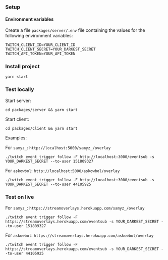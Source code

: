 ### Setup

#### Environment variables

Create a file `packages/server/.env` file containing the values for the following environment variables:

```
TWITCH_CLIENT_ID=YOUR_CLIENT_ID
TWITCH_CLIENT_SECRET=YOUR_DARKEST_SECRET
TWITCH_API_TOKEN=YOUR_API_TOKEN
```

### Install project

```
yarn start
```

### Test locally

Start server:

```
cd packages/server && yarn start
```

Start client:

```
cd packages/client && yarn start
```

Examples:

For `samyz_`: `http://localhost:5000/samyz_/overlay`

```
./twitch event trigger follow -F http://localhost:3000/eventsub -s YOUR_DARKEST_SECRET --to-user 151809327
```

For `askowbol`: `http://localhost:5000/askowbol/overlay`

```
./twitch event trigger follow -F http://localhost:3000/eventsub -s YOUR_DARKEST_SECRET --to-user 44105925
```

### Test on live

For `samyz_`: `https://streamoverlays.herokuapp.com/samyz_/overlay`

```
./twitch event trigger follow -F https://streamoverlays.herokuapp.com/eventsub -s YOUR_DARKEST_SECRET --to-user 151809327
```

For `askowbol`: `https://streamoverlays.herokuapp.com/askowbol/overlay`

```
./twitch event trigger follow -F https://streamoverlays.herokuapp.com/eventsub -s YOUR_DARKEST_SECRET --to-user 44105925
```
